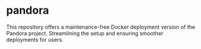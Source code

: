 # pandora
This repository offers a maintenance-free Docker deployment version of the Pandora project. Streamlining the setup and ensuring smoother deployments for users.
